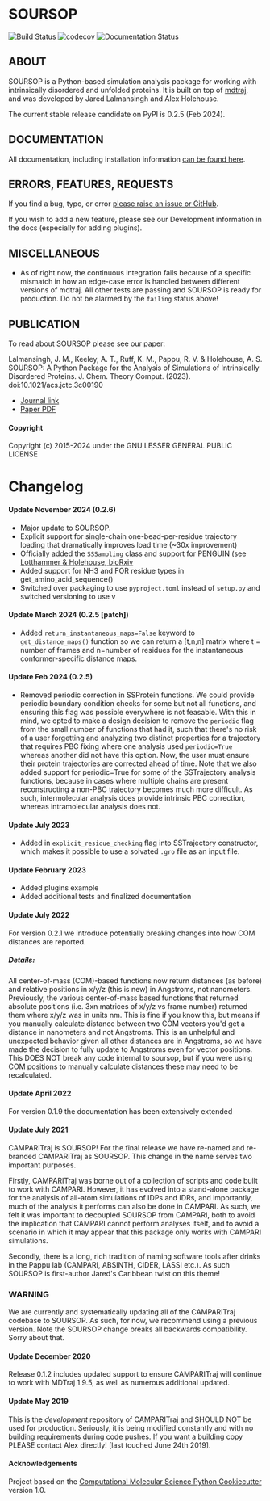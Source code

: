 SOURSOP
==============================
[![Build Status](https://github.com/jaredl7/soursop/actions/workflows/soursop-ci.yml/badge.svg?branch=master)](https://github.com/jaredl7/soursop/actions)
[![codecov](https://codecov.io/gh/jaredl7/soursop/branch/master/graph/badge.svg?token=RHGII0235L)](https://codecov.io/gh/jaredl7/soursop)
[![Documentation Status](https://readthedocs.org/projects/soursop/badge/?version=latest)](https://soursop.readthedocs.io/en/latest/?badge=latest)
## ABOUT
SOURSOP is a Python-based simulation analysis package for working with intrinsically disordered and unfolded proteins. It is built on top of [mdtraj](https://mdtraj.org/), and was developed by Jared Lalmansingh and Alex Holehouse. 

The current stable release candidate on PyPI is 0.2.5 (Feb 2024).

## DOCUMENTATION
All documentation, including installation information [can be found here](https://soursop.readthedocs.io/). 

## ERRORS, FEATURES, REQUESTS
If you find a bug, typo, or error [please raise an issue or GitHub](https://github.com/holehouse-lab/soursop/issues).

If you wish to add a new feature, please see our Development information in the docs (especially for adding plugins).

## MISCELLANEOUS
* As of right now, the continuous integration fails because of a specific mismatch in how an edge-case error is handled between different versions of mdtraj. All other tests are passing and SOURSOP is ready for production. Do not be alarmed by the `failing` status above!

## PUBLICATION
To read about SOURSOP please see our paper:

Lalmansingh, J. M., Keeley, A. T., Ruff, K. M., Pappu, R. V. & Holehouse, A. S. SOURSOP: A Python Package for the Analysis of Simulations of Intrinsically Disordered Proteins. J. Chem. Theory Comput. (2023). doi:10.1021/acs.jctc.3c00190

* [Journal link](https://pubs.acs.org/doi/full/10.1021/acs.jctc.3c00190)
* [Paper PDF](https://www.dropbox.com/s/bd5szapvxpn83r6/soursop_jctc.pdf?dl=0)

#### Copyright
Copyright (c) 2015-2024 under the GNU LESSER GENERAL PUBLIC LICENSE 

# Changelog
#### Update November 2024 (0.2.6)
* Major update to SOURSOP. 
* Explicit support for single-chain one-bead-per-residue trajectory loading that dramatically improves load time (~30x improvement)
* Officially added the `SSSampling` class and support for PENGUIN (see [Lotthammer & Holehouse, bioRxiv](https://www.biorxiv.org/content/10.1101/2024.11.06.622270v1.abstract)
* Added support for NH3 and FOR residue types in get_amino_acid_sequence()
* Switched over packaging to use `pyproject.toml` instead of `setup.py` and switched versioning to use v


#### Update March 2024 (0.2.5 [patch])
* Added `return_instantaneous_maps=False` keyword to `get_distance_maps()` function so we can return a [t,n,n] matrix where t = number of frames and n=number of residues for the instantaneous conformer-specific distance maps.


#### Update Feb 2024 (0.2.5)
* Removed periodic correction in SSProtein functions. We could provide periodic boundary condition checks for some but not all functions, and ensuring this flag was possible everywhere is not feasable. With this in mind, we opted to make a design decision to remove the `periodic` flag from the small number of functions that had it, such that there's no risk of a user forgetting and analyzing two distinct properties for a trajectory that requires PBC fixing where one analysis used `periodic=True` whereas another did not have this option. Now, the user must ensure their protein trajectories are corrected ahead of time. Note that we also added support for periodic=True for some of the SSTrajectory analysis functions, because in cases where multiple chains are present reconstructing a non-PBC trajectory becomes much more difficult. As such, intermolecular analysis does provide intrinsic PBC correction, whereas intramolecular analysis does not.

#### Update July 2023
* Added in `explicit_residue_checking` flag into SSTrajectory constructor, which makes it possible to use a solvated `.gro` file as an input file.

#### Update February 2023
* Added plugins example
* Added additional tests and finalized documentation

#### Update July 2022
For version 0.2.1 we introduce potentially breaking changes into how COM distances are reported. 

##### Details:
All center-of-mass (COM)-based functions now return distances (as before) and relative positions in x/y/z (this is new) in Angstroms, not nanometers. Previously, the various center-of-mass based functions that returned absolute positions (i.e. 3xn matrices of x/y/z vs frame number) returned them where x/y/z was in units nm. This is fine if you know this, but means if you manually calculate distance between two COM vectors you'd get a distance in nanometers and not Angstroms. This is an unhelpful and unexpected behavior given all other distances are in Angstroms, so we have made the decision to fully update to Angstroms even for vector positions. This DOES NOT break any code internal to soursop, but if you were using COM positions to manually calculate distances these may need to be recalculated.

#### Update April 2022
For version 0.1.9 the documentation has been extensively extended

#### Update July 2021
CAMPARITraj is SOURSOP! For the final release we have re-named and re-branded CAMPARITraj as SOURSOP. This change in the name serves two important purposes.

Firstly, CAMPARITraj was borne out of a collection of scripts and code built to work with CAMPARI. However, it has evolved into a stand-alone package for the analysis of all-atom simulations of IDPs and IDRs, and importantly, much of the analysis it performs can also be done in CAMPARI. As such, we felt it was important to decoupled SOURSOP from CAMPARI, both to avoid the implication that CAMPARI cannot perform analyses itself, and to avoid a scenario in which it may appear that this package only works with CAMPARI simulations.

Secondly, there is a long, rich tradition of naming software tools after drinks in the Pappu lab (CAMPARI, ABSINTH, CIDER, LASSI etc.). As such SOURSOP is first-author Jared's Caribbean twist on this theme!

### WARNING
We are currently and systematically updating all of the CAMPARITraj codebase to SOURSOP. As such, for now, we recommend using a previous version. Note the SOURSOP change breaks all backwards compatibility. Sorry about that.

#### Update December 2020
Release 0.1.2 includes updated support to ensure CAMPARITraj will continue to work with MDTraj 1.9.5, as well as numerous additional updated.

#### Update May 2019
This is the *development* repository of CAMPARITraj and SHOULD NOT be used for production. Seriously, it is being modified constantly and with no building requirements during code pushes. If you want a building copy PLEASE contact Alex directly! [last touched June 24th 2019].

#### Acknowledgements
Project based on the
[Computational Molecular Science Python Cookiecutter](https://github.com/molssi/cookiecutter-cms) version 1.0.
